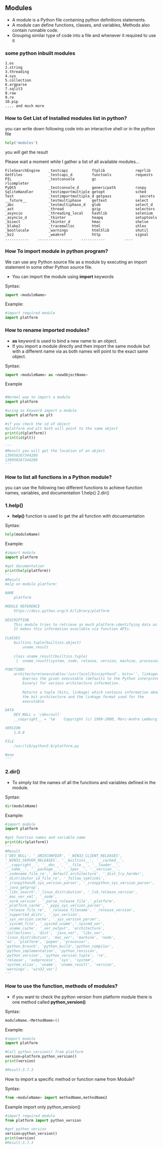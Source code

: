 ## Modules

- A module is a Python file containing python definitions statements.
- A module can define functions, classes, and variables, Methods also contain runnable code.
- Grouping similar type of code into a file and whenever it required to use it 


### some python inbuilt modules
    1.os
    2.string
    3.threading
    4.sys
    5.collection
    6.argparse
    7.sqlit3
    8.raw
    9.re
    10.pip
    .... and much more

### How to Get List of Installed modules list in python?
you can write down following code into an interactive shell or in the python file
```python
help('modules')
```
you will get the result

Please wait a moment while I gather a list of all available modules...
```
FileSearchEngine    _testcapi           ftplib              reprlib
GetFiles            _testcapi_d         functools           requests
PIL                 _testconsole        gc                  rlcompleter
PyQt5               _testconsole_d      genericpath         runpy
SqliteHandler       _testimportmultiple getopt              sched
Test                _testimportmultiple_d getpass             secrets
__future__          _testmultiphase     gettext             select
_abc                _testmultiphase_d   glob                select_d
_ast                _thread             gzip                selectors
_asyncio            _threading_local    hashlib             selenium
_asyncio_d          _tkinter            heapq               setuptools
_bisect             _tkinter_d          hmac                shelve
_blake2             _tracemalloc        html                shlex
_bootlocale         _warnings           html5lib            shutil
_bz2                _weakref            http                signal
...........    ................    ...........         ....
```

### How To import module in python program?
We can use any Python source file as a module by executing an import statement in some other Python source file.
- You can import the module using **import** keywords

Syntax:
```python
import <moduleName>
```
Example:
```python
#import required module
import platform
```

### How to rename imported modules?
- **as** keyword is used to bind a new name to an object.
- If you import a module directly and then import the same module but with a different name via as both names will point to the exact same object.

Syntax:
```python
import <moduleName> as <newObjectName>
```
Example
```python

#Normal way to import a module
import platform

#using as Keyword import a module
import platform as plt

#if you check the id of object 
#platform and plt both will point to the same object
print(id(platform))
print(id(plt))

'''
#Result you will get the location of an object
139950267344280
139950267344280
'''
```

### How to list all functions in a Python module?
you can use the following two different functions to achieve function names, variables, and documentation
    1.help()
    2.dir()
### 1.help()
- **help()** function is used to get the  all function with docuemantation

Syntax:
```python
help(moduleName)
```

Example:
```python
#import module
import platform

#get documentation
print(help(platform))
'''
#Result
Help on module platform:

NAME
    platform

MODULE REFERENCE
    https://docs.python.org/3.6/library/platform
    
DESCRIPTION
    This module tries to retrieve as much platform-identifying data as possible.
    It makes this information available via function APIs.
    
CLASSES
    builtins.tuple(builtins.object)
        uname_result
    
    class uname_result(builtins.tuple)
     |  uname_result(system, node, release, version, machine, processor)

FUNCTIONS
    architecture(executable='/usr/local/bin/python3', bits='', linkage='')
        Queries the given executable (defaults to the Python interpreter
        binary) for various architecture information.
        
        Returns a tuple (bits, linkage) which contains information about
        the bit architecture and the linkage format used for the
        executable

DATA
    DEV_NULL = '/dev/null'
    __copyright__ = '\n    Copyright (c) 1999-2000, Marc-Andre Lemburg.

VERSION
    1.0.8

FILE
    /usr/lib/python3.6/platform.py

None
'''
```

### 2.dir()
- To simply list the names of all the functions and variables defined in the module.

Syntax:
```python
dir(moduleName)
```

Example:
```python
#import module
import platform

#get function names and variable name
print(dir(platform))
'''
#Result
['DEV_NULL', '_UNIXCONFDIR', '_WIN32_CLIENT_RELEASES', 
'_WIN32_SERVER_RELEASES', '__builtins__', '__cached__',
'__copyright__', '__doc__', '__file__', '__loader__', 
'__name__', '__package__', '__spec__', '__version__',
'_codename_file_re','_default_architecture', '_dist_try_harder',
'_distributor_id_file_re', '_follow_symlinks', 
'_ironpython26_sys_version_parser', '_ironpython_sys_version_parser', 
'_java_getprop', 
'_libc_search','_linux_distribution', '_lsb_release_version', 
'_mac_ver_xml', '_node', 
'_norm_version', '_parse_release_file','_platform', 
'_platform_cache', '_pypy_sys_version_parser',
'_release_file_re', '_release_filename', '_release_version',
'_supported_dists', '_sys_version',
'_sys_version_cache', '_sys_version_parser',
'_syscmd_file', '_syscmd_uname','_syscmd_ver',
'_uname_cache', '_ver_output', 'architecture', 
'collections', 'dist', 'java_ver', 'libc_ver', 
'linux_distribution', 'mac_ver', 'machine', 'node',
'os', 'platform', 'popen', 'processor',
'python_branch', 'python_build','python_compiler',
'python_implementation', 'python_revision',
'python_version', 'python_version_tuple', 're',
'release', 'subprocess', 'sys', 'system',
'system_alias', 'uname', 'uname_result', 'version',
'warnings', 'win32_ver']
'''
```

### How to use the function, methods of modules?

- if you want to check the python version from platform module there is one method called **python_version()**

Syntax:
```python
moduleName.<MethodName>()
```

Example:
```python
#import module
import platform

#Call python_version() from platform
version=platform.python_version()
print(version)

#Result:3.7.3
```

How to import a specific method or function name from Module?



Syntax:
```python
from <moduleName> import methodName,methodName2
```

Example import only python_version()
```python
#import required module
from platform import python_version

#get python version
version=python_version()
print(version)
#Result:3.7.3
```
